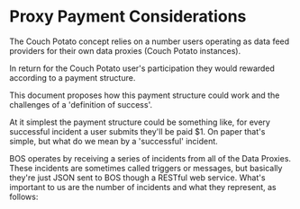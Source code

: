 # Proxy Payment Considerations

The Couch Potato concept relies on a number users operating as data feed providers for their own data proxies \(Couch Potato instances\).

In return for the Couch Potato user's participation they would rewarded according to a payment structure.

This document proposes how this payment structure could work and the challenges of a 'definition of success'.

At it simplest the payment structure could be something like, for every successful incident a user submits they'll be paid $1. On paper that's simple, but what do we mean by a 'successful' incident.

BOS operates by receiving a series of incidents from all of the Data Proxies. These incidents are sometimes called triggers or messages, but basically they're just JSON sent to BOS though a RESTful web service. What's important to us are the number of incidents and what they represent, as follows:



